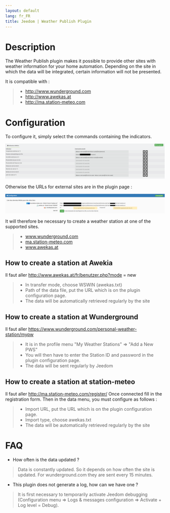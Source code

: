 ```yaml
---
layout: default
lang: fr_FR
title: Jeedom | Weather Publish Plugin
---
```


# Description

The Weather Publish plugin makes it possible to provide other sites with weather information for your home automation.
Depending on the site in which the data will be integrated, certain information will not be presented.

It is compatible with :

>- <a href="http://www.wunderground.com">http://www.wunderground.com</a>
>- <a href="http://www.awekas.at">http://www.awekas.at</a>
>- <a href="http://ma.station-meteo.com">http://ma.station-meteo.com</a>

# Configuration

To configure it, simply select the commands containing the indicators.

![exemple vue d'ensemble](./images/publiemeteo_screenshot2.png)

Otherwise the URLs for external sites are in the plugin page :

![exemple vue d'ensemble](./images/publiemeteo_screenshot1.png)


It will therefore be necessary to create a weather station at one of the supported sites.

>- <a href="http://www.wunderground.com">www.wunderground.com</a>
>- <a href="http://ma.station-meteo.com">ma.station-meteo.com</a>
>- <a href="http://www.awekas.at">www.awekas.at</a>

## How to create a station at Awekia
Il faut aller <a href="http://www.awekas.at/fr/benutzer.php?mode=new">http://www.awekas.at/fr/benutzer.php?mode = new </a>

>- In transfer mode, choose WSWIN (awekas.txt)
>- Path of the data file, put the URL which is on the plugin configuration page.
>- The data will be automatically retrieved regularly by the site

## How to create a station at Wunderground
Il faut aller <a href="https://www.wunderground.com/personal-weather-station/mypw">https://www.wunderground.com/personal-weather-station/mypw</a>

>- It is in the profile menu "My Weather Stations" => "Add a New PWS"
>- You will then have to enter the Station ID and password in the plugin configuration page.
>- The data will be sent regularly by Jeedom

## How to create a station at station-meteo
Il faut aller <a href="http://ma.station-meteo.com/register/">http://ma.station-meteo.com/register/</a>
Once connected fill in the registration form. Then in the data menu, you must configure as follows :

>- Import URL, put the URL which is on the plugin configuration page.
>- Import type, choose awekas.txt
>- The data will be automatically retrieved regularly by the site

# FAQ

- How often is the data updated ?
>Data is constantly updated. So it depends on how often the site is updated.
>For wunderground.com they are sent every 15 minutes.

- This plugin does not generate a log, how can we have one ?
>It is first necessary to temporarily activate Jeedom debugging (Configuration menu => Logs & messages configuration => Activate + Log level = Debug).
